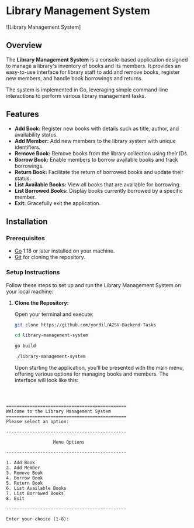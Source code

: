 # Library Management System

![Library Management System]

## Overview

The **Library Management System** is a console-based application designed to manage a library's inventory of books and its members. It provides an easy-to-use interface for library staff to add and remove books, register new members, and handle book borrowings and returns.

The system is implemented in Go, leveraging simple command-line interactions to perform various library management tasks.

## Features

- **Add Book:** Register new books with details such as title, author, and availability status.
- **Add Member:** Add new members to the library system with unique identifiers.
- **Remove Book:** Remove books from the library collection using their IDs.
- **Borrow Book:** Enable members to borrow available books and track borrowings.
- **Return Book:** Facilitate the return of borrowed books and update their status.
- **List Available Books:** View all books that are available for borrowing.
- **List Borrowed Books:** Display books currently borrowed by a specific member.
- **Exit:** Gracefully exit the application.

## Installation

### Prerequisites

- [Go](https://golang.org/doc/install) 1.18 or later installed on your machine.
- [Git](https://git-scm.com/book/en/v2/Getting-Started-Installing-Git) for cloning the repository.

### Setup Instructions

Follow these steps to set up and run the Library Management System on your local machine:

1. **Clone the Repository:**

   Open your terminal and execute:

   ```bash
   git clone https://github.com/yordil/A2SV-Backend-Tasks

   ```

   ```bash
   cd library-management-system
   ```

   ```bash
   go build

   ```

   ```bash
   ./library-management-system
   ```

   Upon starting the application, you'll be presented with the main menu, offering various options for managing books and members. The interface will look like this:

```



==============================================
Welcome to the Library Management System
==============================================
Please select an option:

----------------------------------------------

                  Menu Options

----------------------------------------------

1. Add Book
2. Add Member
3. Remove Book
4. Borrow Book
5. Return Book
6. List Available Books
7. List Borrowed Books
8. Exit

----------------------------------------------

Enter your choice (1-8):



```
